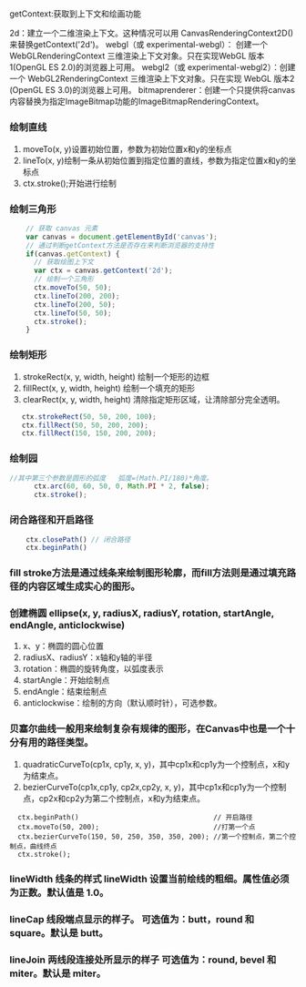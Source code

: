 ## 
getContext:获取到上下文和绘画功能

2d：建立一个二维渲染上下文。这种情况可以用 CanvasRenderingContext2D()来替换getContext('2d')。
webgl（或 experimental-webgl）： 创建一个 WebGLRenderingContext 三维渲染上下文对象。只在实现WebGL 版本1(OpenGL ES 2.0)的浏览器上可用。
webgl2（或 experimental-webgl2）：创建一个 WebGL2RenderingContext 三维渲染上下文对象。只在实现 WebGL 版本2 (OpenGL ES 3.0)的浏览器上可用。
bitmaprenderer：创建一个只提供将canvas内容替换为指定ImageBitmap功能的ImageBitmapRenderingContext。

### 绘制直线

1. moveTo(x, y)设置初始位置，参数为初始位置x和y的坐标点
2. lineTo(x, y)绘制一条从初始位置到指定位置的直线，参数为指定位置x和y的坐标点
3. ctx.stroke();开始进行绘制

### 绘制三角形
```js
    // 获取 canvas 元素
    var canvas = document.getElementById('canvas');
    // 通过判断getContext方法是否存在来判断浏览器的支持性
    if(canvas.getContext) {
      // 获取绘图上下文
      var ctx = canvas.getContext('2d');
      // 绘制一个三角形
      ctx.moveTo(50, 50);
      ctx.lineTo(200, 200);
      ctx.lineTo(200, 50);
      ctx.lineTo(50, 50);
      ctx.stroke();
    }
```
### 绘制矩形
1. strokeRect(x, y, width, height) 绘制一个矩形的边框
2. fillRect(x, y, width, height) 绘制一个填充的矩形
3. clearRect(x, y, width, height) 清除指定矩形区域，让清除部分完全透明。

```js
   ctx.strokeRect(50, 50, 200, 100);
   ctx.fillRect(50, 50, 200, 200);
   ctx.fillRect(150, 150, 200, 200);
```
### 绘制园
```js
//其中第三个参数是圆形的弧度   弧度=(Math.PI/180)*角度。
      ctx.arc(60, 60, 50, 0, Math.PI * 2, false);
      ctx.stroke();
```

### 闭合路径和开启路径
```js
    ctx.closePath() // 闭合路径
    ctx.beginPath()
```
### fill    stroke方法是通过线条来绘制图形轮廓，而fill方法则是通过填充路径的内容区域生成实心的图形。

### 创建椭圆  ellipse(x, y, radiusX, radiusY, rotation, startAngle, endAngle, anticlockwise)
1. x、y：椭圆的圆心位置
2. radiusX、radiusY：x轴和y轴的半径
3. rotation：椭圆的旋转角度，以弧度表示
4. startAngle：开始绘制点
5. endAngle：结束绘制点
6. anticlockwise：绘制的方向（默认顺时针），可选参数。

### 贝塞尔曲线一般用来绘制复杂有规律的图形，在Canvas中也是一个十分有用的路径类型。
1. quadraticCurveTo(cp1x, cp1y, x, y)，其中cp1x和cp1y为一个控制点，x和y为结束点。
2. bezierCurveTo(cp1x,cp1y, cp2x,cp2y, x, y)，其中cp1x和cp1y为一个控制点，cp2x和cp2y为第二个控制点，x和y为结束点。
```绘制三次贝塞尔曲线
  ctx.beginPath()                                 // 开启路径
  ctx.moveTo(50, 200);                            //打第一个点
  ctx.bezierCurveTo(150, 50, 250, 350, 350, 200); //第一个控制点，第二个控制点，曲线终点
  ctx.stroke();
```
### lineWidth 线条的样式    lineWidth  设置当前绘线的粗细。属性值必须为正数。默认值是 1.0。
### lineCap   线段端点显示的样子。     可选值为：butt，round 和 square。默认是 butt。
### lineJoin  两线段连接处所显示的样子 可选值为：round, bevel 和 miter。默认是 miter。
